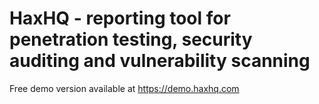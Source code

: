 # HaxHQ - reporting tool for penetration testing, security auditing and vulnerability scanning

Free demo version available at https://demo.haxhq.com


